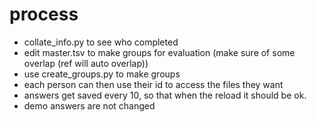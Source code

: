 # process

+ collate\_info.py to see who completed
+ edit master.tsv to make groups for evaluation (make sure of some overlap (ref will auto overlap))
+ use create\_groups.py to make groups
+ each person can then use their id to access the files they want
+ answers get saved every 10, so that when the reload it should be ok.
+ demo answers are not changed
